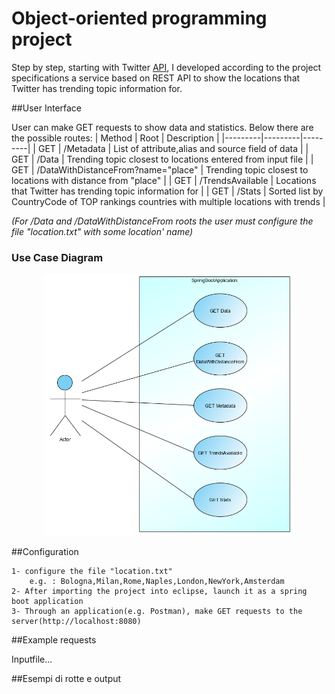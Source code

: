 # Object-oriented programming project
Step by step, starting with Twitter [API](https://developer.twitter.com/en/docs/trends/locations-with-trending-topics/api-reference/get-trends-closest), I developed according to the project specifications a service based on REST API to show the locations that Twitter has trending topic information for.

##User Interface

User can make GET requests to show data and statistics. Below there are the possible routes:
| Method | Root | Description | 
|---------|---------|---------|
| GET | /Metadata | List of attribute,alias and source field of data | 
| GET | /Data | Trending topic closest to locations entered from input file |
| GET | /DataWithDistanceFrom?name="place" | Trending topic closest to locations with distance from "place" |
| GET | /TrendsAvailable | Locations that Twitter has trending topic information for |
| GET | /Stats | Sorted list by CountryCode of TOP rankings countries with multiple locations with trends |

_(For /Data and /DataWithDistanceFrom roots the user must configure the file "location.txt" with some location' name)_

### Use Case Diagram

<p align="center">
  <img src="https://github.com/AndreaCamilloni/OOP2020/blob/master/varie/UseCase.png" width="400" title="UseCase">
</p>

##Configuration

	1- configure the file "location.txt"
		e.g. : Bologna,Milan,Rome,Naples,London,NewYork,Amsterdam
	2- After importing the project into eclipse, launch it as a spring boot application
	3- Through an application(e.g. Postman), make GET requests to the server(http://localhost:8080)
	
##Example requests

	
Inputfile...

##Esempi di rotte e output

